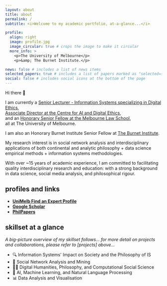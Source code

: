 ```yaml
---
layout: about
title: about
permalink: /
subtitle: <i>Welcome to my academic portfolio, at-a-glance...</i>

profile:
  align: right
  image: profile.jpg
  image_circular: true # crops the image to make it circular
  more_info: >
    <p>The University of Melbourne</p>
    <p>&amp; The Burnet Institute.</p>

news: false # includes a list of news items
selected_papers: true # includes a list of papers marked as "selected={true}"
social: false # includes social icons at the bottom of the page
---
```


Hi there 👋 

I am currently a [Senior Lecturer - Information Systems specializing in Digital Ethics](https://findanexpert.unimelb.edu.au/profile/862627-marc-cheong),<br/>
[Associate Director at the Centre for AI and Digital Ethics](https://www.unimelb.edu.au/caide/people),<br/>
and an [Honorary Senior Fellow at the Melbourne Law School](https://law.unimelb.edu.au/about/staff#honoraries),<br/>
all at The University of Melbourne.

I am also an Honorary Burnet Institute Senior Fellow at [The Burnet Institute](https://burnet.edu.au/).

My research interest is in social network analysis and interdisciplinary applications of both continental and analytic philosophy + data science empirical methods + information systems methodologies.
  
With over ~15 years of academic experience, I am committed to facilitating quality interdisciplinary research and education: with a strong background in data science, social media analysis, and philosophical rigour.




## profiles and links

* <b class="btn"><i class="ai ai-archive"></i> [UniMelb Find an Expert Profile](https://findanexpert.unimelb.edu.au/profile/862627-marc-cheong)</b>
* <b class="btn"><i class="ai ai-google-scholar"></i> [Google Scholar](https://scholar.google.com.au/citations?user=ZBgYuD8AAAAJ&hl=en)</b>
* <b class="btn"><i class="ai ai-philpapers"></i> [PhilPapers](https://philpeople.org/profiles/marc-cheong)</b>


## skillset at a glance

*A big-picture overview of my skillset follows... for more detail on projects and collaborations, please refer to [projects] above...*
* 🔍 Information Systems' Impact on Society and the Philosophy of IS
* 👥 Social Network Analysis and Mining
* 👨‍🏫 Digital Humanities, Philosophy, and Computational Social Science
* 🤖 AI, Machine Learning, and Natural Language Processing
* 📊 Data Analysis and Visualisation
